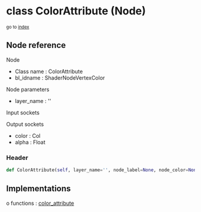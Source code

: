 # class ColorAttribute (Node)

<sub>go to [index](/docs/index.md)</sub>

## Node reference

Node
 - Class name : ColorAttribute
 - bl_idname : ShaderNodeVertexColor

Node parameters
 - layer_name : ''

Input sockets

Output sockets
 - color : Col
 - alpha : Float

### Header

``` python
def ColorAttribute(self, layer_name='', node_label=None, node_color=None):
```

## Implementations

o functions : [color_attribute](/docs/Shader_classes/color_attribute.md)

